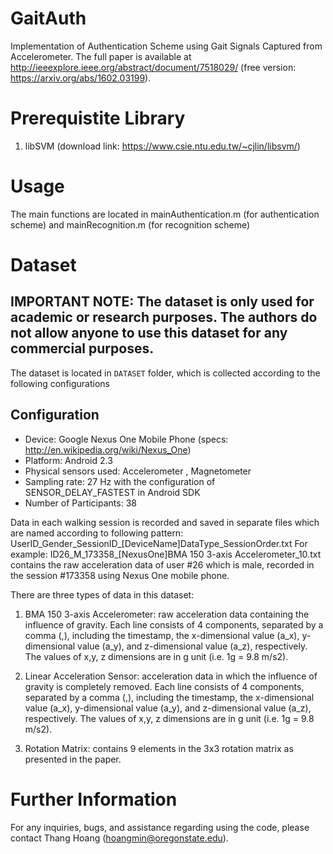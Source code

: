 # GaitAuth
Implementation of Authentication Scheme using Gait Signals Captured from Accelerometer. The full paper is available at http://ieeexplore.ieee.org/abstract/document/7518029/ (free version: https://arxiv.org/abs/1602.03199).

# Prerequistite Library

1. libSVM (download link: https://www.csie.ntu.edu.tw/~cjlin/libsvm/)


# Usage
The main functions are located in mainAuthentication.m (for authentication scheme) and mainRecognition.m (for recognition scheme)


# Dataset
## IMPORTANT NOTE: The dataset is only used for academic or research purposes. The authors do not allow anyone to use this dataset for any commercial purposes.

The dataset is located in ``DATASET`` folder, which is collected according to the following configurations

## Configuration
* Device: Google Nexus One Mobile Phone (specs: http://en.wikipedia.org/wiki/Nexus_One)
* Platform: Android 2.3
* Physical sensors used: Accelerometer , Magnetometer
* Sampling rate: 27 Hz  with the configuration of SENSOR_DELAY_FASTEST in Android SDK
* Number of Participants: 38

Data in each walking session is recorded and saved in separate files which are named according to following pattern:
UserID_Gender_SessionID_[DeviceName]DataType_SessionOrder.txt
For example:
ID26_M_173358_[NexusOne]BMA 150 3-axis Accelerometer_10.txt
contains the raw acceleration data of user #26 which is male, recorded in the session #173358 using Nexus One mobile phone.

There are three types of data in this dataset:

1. BMA 150 3-axis Accelerometer: raw acceleration data containing the influence of gravity. Each line consists of 4 components, separated by a comma (,), including the timestamp, the x-dimensional value (a_x), y-dimensional value (a_y), and z-dimensional value (a_z), respectively. The values of x,y, z dimensions are in g unit (i.e. 1g = 9.8 m/s2).

2. Linear Acceleration Sensor: acceleration data in which the influence of gravity is completely removed. Each line consists of 4 components, separated by a comma (,), including the timestamp, the x-dimensional value (a_x), y-dimensional value (a_y), and z-dimensional value (a_z), respectively. The values of x,y, z dimensions are in g unit (i.e. 1g = 9.8 m/s2).

3. Rotation Matrix: contains 9 elements in the 3x3 rotation matrix as presented in the paper.





# Further Information
For any inquiries, bugs, and assistance regarding using the code, please contact Thang Hoang (hoangmin@oregonstate.edu).
